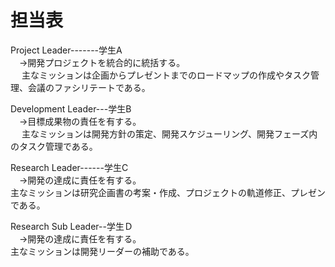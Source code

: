 # 担当表

Project Leader-------学生A<br>
　→開発プロジェクトを統合的に統括する。<br>
　 主なミッションは企画からプレゼントまでのロードマップの作成やタスク管理、会議のファシリテートである。

Development Leader---学生B<br>
　→目標成果物の責任を有する。<br>
　 主なミッションは開発方針の策定、開発スケジューリング、開発フェーズ内のタスク管理である。

Research Leader------学生C<br>
　→開発の達成に責任を有する。<br>
   主なミッションは研究企画書の考案・作成、プロジェクトの軌道修正、プレゼンである。

Research Sub Leader--学生Ｄ<br>
　→開発の達成に責任を有する。<br>
   主なミッションは開発リーダーの補助である。